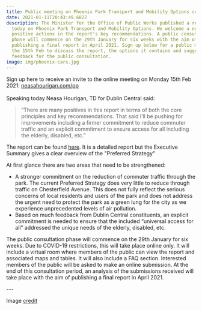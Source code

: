 ```yaml
---
title: Public meeting on Phoenix Park Transport and Mobility Options consultation
date: 2021-01-11T20:43:49.682Z
description: The Minister for the Office of Public Works published a report
  today on Phoenix Park Transport and Mobility Options. We welcome a number of
  positive actions in the report's key recommendations. A public consultation
  phase will commence on the 29th January for six weeks with the aim of
  publishing a final report in April 2021. Sign up below for a public meeting on
  the 15th Feb to discuss the report, the options it contains and suggested
  feedback for the public consultation.
image: img/phoenix-cars.jpg
---
```

Sign up here to receive an invite to the online meeting on Monday 15th Feb 2021: [neasahourigan.com/pp](https://neasahourigan.com/pp)\
\
Speaking today Neasa Hourigan, TD for Dublin Central said:

> “There are many positives in this report in terms of both the core principles and key recommendations. That said I’ll be pushing for improvements including a firmer commitment to reduce commuter traffic and an explicit commitment to ensure access for all including the elderly, disabled, etc.”

The report can be found [here](https://assets.gov.ie/118538/2d426964-2654-4d66-9c93-7c2177dd150b.pdf). It is a detailed report but the Executive Summary gives a clear overview of the "Preferred Strategy"

At first glance there are two areas that need to be strengthened:

* A stronger commitment on the reduction of commuter traffic through the park. The current Preferred Strategy does very little to reduce through traffic on Chesterfield Avenue. This does not fully reflect the serious concerns of local residents and users of the park and does not address the urgent need to protect the park as a green lung for the city as we experience unprecedented levels of air pollution.
* Based on much feedback from Dublin Central constituents, an explicit commitment is needed to ensure that the included “universal access for all” addressed the unique needs of the elderly, disabled, etc.

The public consultation phase will commence on the 29th January for six weeks. Due to COVID-19 restrictions, this will take place online only. It will include a virtual room where members of the public can view the report and associated maps and tables. It will also include a FAQ section. Interested members of the public will be asked to make an online submission. At the end of this consultation period, an analysis of the submissions received will take place with the aim of publishing a final report in April 2021.

\---

Image [credit](https://twitter.com/OisinOhAlmhain/status/1141383868056047617)